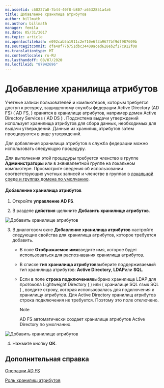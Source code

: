 ```yaml
---
ms.assetid: c60227a8-7b44-40f8-b807-a6532851a4a6
title: Добавление хранилища атрибутов
author: billmath
ms.author: billmath
manager: femila
ms.date: 05/31/2017
ms.topic: article
ms.openlocfilehash: e092cab5a1911c2e710e6f3a9677bf9df987609b
ms.sourcegitcommit: dfa48f77b751dbc34409aced628eb2f17c912f08
ms.translationtype: MT
ms.contentlocale: ru-RU
ms.lasthandoff: 08/07/2020
ms.locfileid: "87942696"
---
```

# <a name="add-an-attribute-store"></a>Добавление хранилища атрибутов


Учетные записи пользователей и компьютеров, которым требуется доступ к ресурсу, защищенному службы федерации Active Directory (AD FS) \( AD FS, \) хранятся в хранилище атрибутов, например домен Active Directory Services \( AD DS \) . Подсистема выдачи утверждений использует хранилища атрибутов для сбора данных, необходимых для выдачи утверждений. Данные из хранилищ атрибутов затем проецируются в виде утверждений.

Для добавления хранилища атрибутов в служба федерации можно использовать следующую процедуру.

Для выполнения этой процедуры требуется членство в группе **Администраторы** или в эквивалентной группе на локальном компьютере.  Просмотрите сведения об использовании соответствующих учетных записей и членстве в группах в [локальной среде и группах домена по умолчанию](https://go.microsoft.com/fwlink/?LinkId=83477).

#### <a name="to-add-an-attribute-store"></a>Добавление хранилища атрибутов

1.  Откройте **управление AD FS**.

2.  В разделе **действия** щелкните **Добавить хранилище атрибутов**.

![Добавить хранилище атрибутов](media/Add-an-Attribute-Store/addstore1.PNG)

3. В диалоговом окне **Добавление хранилища атрибутов** настройте следующие свойства для хранилища атрибутов, которое требуется добавить.

   -   В поле **Отображаемое имя**введите имя, которое будет использоваться для распознавания хранилища атрибутов.

   -   В списке **тип хранилища атрибутов**выберите поддерживаемый тип хранилища атрибутов: **Active Directory**, **LDAP**или **SQL**.

   -   Если в поле **строка подключения**выбрано хранилище LDAP для протокола Lightweight Directory \( \) или \( хранилище SQL язык SQL \) , введите строку, которая использовалась для подключения к хранилищу атрибутов. Для Active Directory хранилищ атрибутов строка подключения не требуется. Поэтому это поле отключено.

       > [!NOTE]
       > AD FS автоматически создает хранилище атрибутов Active Directory по умолчанию.

![Добавить хранилище атрибутов](media/Add-an-Attribute-Store/addstore2.PNG)

4. Нажмите кнопку **ОК**.

## <a name="additional-references"></a>Дополнительная справка

[Операции AD FS](../ad-fs-operations.md)

[Роль хранилищ атрибутов](../../ad-fs/technical-reference/The-Role-of-Attribute-Stores.md)
